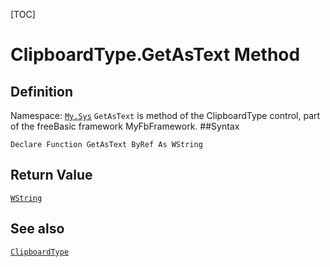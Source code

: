 [TOC]
# ClipboardType.GetAsText Method

## Definition
Namespace: [`My.Sys`](My.Sys.md)
`GetAsText` is method of the ClipboardType control, part of the freeBasic framework MyFbFramework.
##Syntax
```freeBasic
Declare Function GetAsText ByRef As WString
```


## Return Value
[`WString`]("https://www.freebasic.net/wiki/KeyPgWString")
## See also
[`ClipboardType`](ClipboardType.md)
